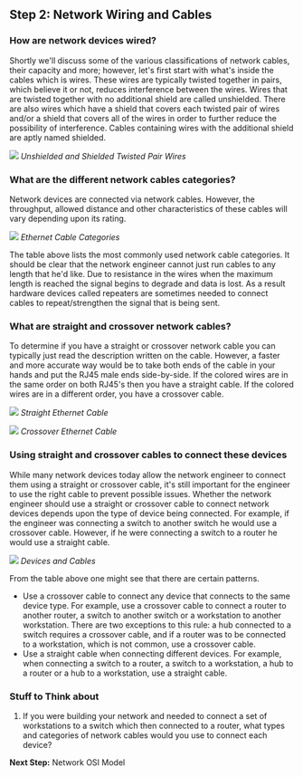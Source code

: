 
## Step 2: Network Wiring and Cables

### How are network devices wired?
Shortly we'll discuss some of the various classifications of network cables, their capacity and more; however, let's first start with what's inside the cables which is wires. These wires are typically twisted together in pairs, which believe it or not, reduces interference between the wires. Wires that are twisted together with no additional shield are called unshielded.  There are also wires which have a shield that covers each twisted pair of wires and/or a shield that covers all of the wires in order to further reduce the possibility of interference. Cables containing wires with the additional shield are aptly named shielded.

![](/posts/files/networking-102/assets/images/twisted-pair.png)
*Unshielded and Shielded Twisted Pair Wires*

### What are the different network cables categories?

Network devices are connected via network cables. However, the throughput, allowed distance and other characteristics of these cables will vary depending upon its rating.

![](/posts/files/networking-102/assets/images/cable-category.png)
*Ethernet Cable Categories*

The table above lists the most commonly used network cable categories. It should be clear that the network engineer cannot just run cables to any length that he'd like.  Due to resistance in the wires when the maximum length is reached the signal begins to degrade and data is lost.  As a result hardware devices called repeaters are sometimes needed to connect cables to repeat/strengthen the signal that is being sent.

### What are straight and crossover network cables?
To determine if you have a straight or crossover network cable you can typically just read the description written on the cable. However, a faster and more accurate way would be to take both ends of the cable in your hands and put the RJ45 male ends side-by-side. If the colored wires are in the same order on both RJ45's then you have a straight cable.  If the colored wires are in a different order, you have a crossover cable.

![](/posts/files/networking-102/assets/images/straight.png)
*Straight Ethernet Cable*


![](/posts/files/networking-102/assets/images/cross.png)
*Crossover Ethernet Cable*

### Using straight and crossover cables to connect these devices
While many network devices today allow the network engineer to connect them using a straight or crossover cable, it's still important for the engineer to use the right cable to prevent possible issues.  Whether the network engineer should use a straight or crossover cable to connect network devices depends upon the type of device being connected.  For example, if the engineer was connecting a switch to another switch he would use a crossover cable.  However, if he were connecting a switch to a router he would use a straight cable.

![](/posts/files/networking-102/assets/images/cross-straight-cables.png)
*Devices and Cables*

From the table above one might see that there are certain patterns.
  * Use a crossover cable to connect any device that connects to the same device type.  For example, use a crossover cable to connect a router to another router, a switch to another switch or a workstation to another workstation.  There are two exceptions to this rule: a hub connected to a switch requires a crossover cable, and if a router was to be connected to a workstation, which is not common, use a crossover cable.
  * Use a straight cable when connecting different devices.  For example, when connecting a switch to a router, a switch to a workstation, a hub to a router or a hub to a workstation, use a straight cable.


  ### Stuff to Think about
  1. If you were building your network and needed to connect a set of workstations to a switch which then connected to a router, what types and categories of network cables would you use to connect each device?


**Next Step:**  Network OSI Model
